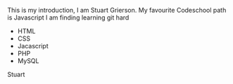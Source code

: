 This is my introduction, I am Stuart Grierson.
My favourite Codeschool path is Javascript
I am finding learning git hard
* HTML
* CSS
* Jacascript
* PHP
* MySQL

Stuart
